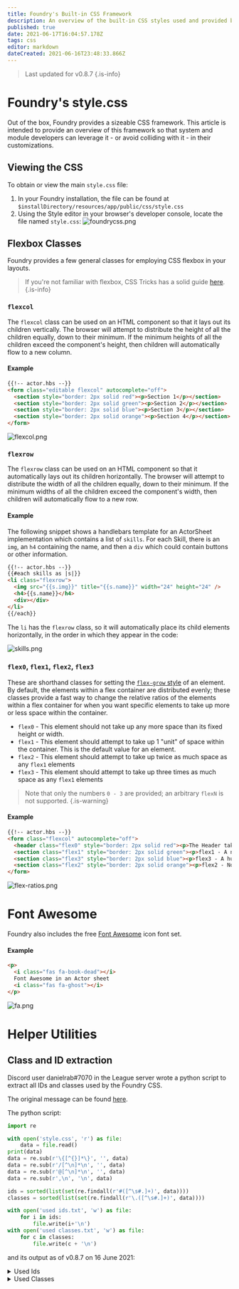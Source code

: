 ```yaml
---
title: Foundry's Built-in CSS Framework
description: An overview of the built-in CSS styles used and provided by Foundry
published: true
date: 2021-06-17T16:04:57.178Z
tags: css
editor: markdown
dateCreated: 2021-06-16T23:48:33.866Z
---
```


> Last updated for v0.8.7
{.is-info}

# Foundry's style.css

Out of the box, Foundry provides a sizeable CSS framework. This article is intended to provide an overview of this framework so that system and module developers can leverage it - or avoid colliding with it - in their customizations.

## Viewing the CSS

To obtain or view the main `style.css` file:

1. In your Foundry installation, the file can be found at `$installDirectory/resources/app/public/css/style.css`
1. Using the Style editor in your browser's developer console, locate the file named `style.css`:
![foundrycss.png](/development/guides/builtin-css/foundrycss.png)

## Flexbox Classes

Foundry provides a few general classes for employing CSS flexbox in your layouts.

> If you're not familiar with flexbox, CSS Tricks has a solid guide [here](https://css-tricks.com/snippets/css/a-guide-to-flexbox/).
{.is-info}

### `flexcol`

The `flexcol` class can be used on an HTML component so that it lays out its children vertically. The browser will attempt to distribute the height of all the children equally, down to their minimum. If the minimum heights of all the children exceed the component's height, then children will automatically flow to a new column.

#### Example

```html
{{!-- actor.hbs --}}
<form class="editable flexcol" autocomplete="off">
  <section style="border: 2px solid red"><p>Section 1</p></section>
  <section style="border: 2px solid green"><p>Section 2</p></section>
  <section style="border: 2px solid blue"><p>Section 3</p></section>
  <section style="border: 2px solid orange"><p>Section 4</p></section>
</form>
```
![flexcol.png](/development/guides/builtin-css/flexcol.png)

### `flexrow`

The `flexrow` class can be used on an HTML component so that it automatically lays out its children horizontally. The browser will attempt to distribute the width of all the children equally, down to their minimum. If the minimum widths of all the children exceed the component's width, then children will automatically flow to a new row.

#### Example

The following snippet shows a handlebars template for an ActorSheet implementation which contains a list of `skills`. For each Skill, there is an `img`, an `h4` containing the name, and then a `div` which could contain buttons or other information.

```html
{{!-- actor.hbs --}}
{{#each skills as |s|}}
<li class="flexrow">
  <img src="{{s.img}}" title="{{s.name}}" width="24" height="24" />
  <h4>{{s.name}}</h4>
  <div></div>
</li>
{{/each}}
```

The `li` has the `flexrow` class, so it will automatically place its child elements horizontally, in the order in which they appear in the code:

![skills.png](/development/guides/builtin-css/skills.png)

### `flex0`, `flex1`, `flex2`, `flex3`

These are shorthand classes for setting the [`flex-grow` style](https://css-tricks.com/snippets/css/a-guide-to-flexbox/#flex-grow) of an element. By default, the elements within a flex container are distributed evenly; these classes provide a fast way to change the relative ratios of the elements within a flex container for when you want specific elements to take up more or less space within the container.

* `flex0` - This element should not take up any more space than its fixed height or width.
* `flex1` - This element should attempt to take up 1 "unit" of space within the container. This is the default value for an element.
* `flex2` - This element should attempt to take up twice as much space as any `flex1` elements
* `flex3` - This element should attempt to take up three times as much space as any `flex1` elements

> Note that only the numbers `0 - 3` are provided; an arbitrary `flexN` is not supported.
{.is-warning}

#### Example

```html
{{!-- actor.hbs --}}
<form class="flexcol" autocomplete="off">
  <header class="flex0" style="border: 2px solid red"><p>The Header takes up only as much space as needed by its height</p></header>
  <section class="flex1" style="border: 2px solid green"><p>flex1 - A normal section</p></section>
  <section class="flex3" style="border: 2px solid blue"><p>flex3 - A huge section</p></section>
  <section class="flex2" style="border: 2px solid orange"><p>flex2 - Not quite as huge</p></section>
</form>
```

![flex-ratios.png](/development/guides/builtin-css/flex-ratios.png)

# Font Awesome

Foundry also includes the free [Font Awesome](https://fontawesome.com/v5.15/how-to-use/on-the-web/referencing-icons/basic-use) icon font set.

#### Example

```html
<p>
  <i class="fas fa-book-dead"></i>
  Font Awesome in an Actor sheet
  <i class="fas fa-ghost"></i>
</p>
```
![fa.png](/development/guides/builtin-css/fa.png)

# Helper Utilities

## Class and ID extraction

Discord user danielrab#7070 in the League server wrote a python script to extract all IDs and classes used by the Foundry CSS.

The original message can be found [here](https://discord.com/channels/732325252788387980/734755256524865557/854858038639591464).

The python script:

```python
import re

with open('style.css', 'r') as file:
    data = file.read()
print(data)
data = re.sub(r'\{[^{}]*\}', '', data)
data = re.sub(r'/[^\n]*\n', '', data)
data = re.sub(r'@[^\n]*\n', '', data)
data = re.sub(r',\n', '\n', data)

ids = sorted(list(set(re.findall(r'#([^\s#.]+)', data))))
classes = sorted(list(set(re.findall(r'\.([^\s#.]+)', data))))

with open('used ids.txt', 'w') as file:
    for i in ids:
        file.write(i+'\n')
with open('used classes.txt', 'w') as file:
    for c in classes:
        file.write(c + '\n')
```

and its output as of v0.8.7 on 16 June 2021:

<details>
<summary>Used Ids</summary>

- action-bar
- av-config
- board
- camera-views
- characters
- chat
- chat-controls
- chat-form
- chat-log
- chat-notification
- client-settings
- combat
- combat-controls
- combat-round
- combat-tracker
- compendium
- context
- context-menu
- controls
- controls-reference
- currently-playing
- drag-preview
- drawing-config
- entity-create
- error
- eula
- eula-content
- eula-sign
- eula-updated
- force-update
- game-details
- global-volume
- hotbar
- hotbar-directory-controls
- hud
- install-package
- join-game
- journal
- loading
- loading-bar
- logo
- macro-list
- manage-players
- menu
- menu-items
- module-management
- nav-toggle
- nav-toggle:hover
- navigation
- notifications
- pause
- permissions-config
- player-config
- player-list
- players
- playlists
- progress
- return
- scene-list
- scenes
- session-schedule
- settings
- setup
- setup-configuration
- sidebar
- sidebar-tabs
- token-drop
- token-hud
- update-channel
- update-notes
- world-config
- world-description
- world-title
</details>

<details>
<summary>Used Classes</summary>

- Error
- Success
- Warning
- action
- action-buttons
- active
- active-effect-sheet
- active:hover
- app
- attribute
- av-control
- avatar
- background
- banner
- bar
- bar-controls
- bar-data
- bar1
- bar2
- blind
- blindroll
- bottom
- broken
- bubble-content
- camera-box-dock
- camera-box-popout
- camera-size-large
- camera-size-medium
- camera-size-small
- camera-view
- camera-view-popout
- categories
- category
- center
- changes-list
- chat-bubble
- chat-control-icon
- chat-message
- chat-popout
- checkbox
- checkbox-label
- close
- col
- collapse
- collapsed
- color
- combat-cycle
- combatant
- combatant-control
- combatant-controls
- combatant:hover
- command
- compendium
- compendium-footer
- compendium-list
- compendium-pack
- content
- context
- context-item
- context-item:hover
- context-items
- control-bar
- control-buttons
- control-icon
- control-icon:first-child
- control-icon:hover
- control-tool
- control-tool:hover
- control-tools
- count
- create-entity
- create-folder
- crit
- css
- current-dir
- current-players
- d10
- d12
- d20
- d4
- d6
- d8
- dark
- default
- defeated
- description
- dialog
- dialog-buttons
- dice-flavor
- dice-formula
- dice-part
- dice-part:hover
- dice-result
- dice-roll
- dice-rolls
- dice-tooltip
- dice-total
- die
- dir
- directory
- directory-footer
- directory-header
- directory-item
- directory-item:last-child
- directory-list
- disabled
- disabled:hover
- discarded
- display-modes
- draggable
- drawn
- droptarget
- editor
- editor-content
- editor-edit
- editor:hover
- effect-change
- effect-change:last-child
- effect-control
- effect-control:hover
- effect-controls
- effects
- effects-header
- elevation
- emote
- encounters
- entity
- entity-link
- entity-name
- error
- error::before
- expand
- expand-down
- expand-up
- exploded:before
- fa
- fa-arrows-alt-v
- fa-external-link-square-alt
- fail
- failure
- fas
- file-picker
- filename
- filepicker
- filter
- filter-dir
- flavor-text
- flex0
- flex1
- flex2
- flex3
- flexcol
- flexrow
- folder
- folder-header
- form-fields
- form-group
- form-group-stacked
- form-header
- global-control
- gm
- gmroll
- grid-label
- header
- header-search
- hidden
- hint
- hotkey-list
- hover
- ic
- image-popout
- images-list
- inactive
- inactive:hover
- index
- info
- info::before
- initiative
- inline-roll
- inline-roll:hover
- install
- installed
- item
- javascript
- join-footer
- journal
- journal-sheet
- key
- keys
- languages
- left
- lightbox-image
- list-filters
- local-camera
- lock-result
- lock-toggle
- locked
- macro
- macro-icon
- macro-key
- macro-sheet
- macro:hover
- max
- mce-btn
- mce-btn:hover
- mce-ico
- mce-panel
- mce-top-part
- mce-top-part::before
- message
- message-content
- message-header
- message-metadata
- message-sender
- middle
- min
- minimized
- mode
- module-header
- name
- nav-item
- no-video
- noborder
- notes
- notification
- notification-bar
- notification-pip
- notification::before
- overlay
- pack-title
- package
- package-controls
- package-description
- package-footer
- package-list
- package-metadata
- package-overview
- package-tags
- package-title
- package-url
- package:last-child
- packages
- packages-loading
- page-control
- page-number
- part-flavor
- part-formula
- part-header
- part-total
- paused
- pct
- permission
- permissions-list
- picked
- picker
- placeable-hud
- player
- player-active
- player-name
- players-hidden
- players-mode
- playlist
- playlist-header
- playlist-name
- playlist-sounds
- privacy
- private
- profile
- progress-bar
- public
- range-value
- requires
- reroll
- rerolled
- result-controls
- result-details
- result-image
- result-range
- result-target
- result-text
- result-type
- result-weight
- right
- roll
- roll-table-config
- roll-type-select
- roll:hover
- roulette
- scene
- scene-control
- scene-control:hover
- scene-notes
- scene-player
- scene-players
- scene-sheet
- scene:last-child
- secret
- selected-file
- self
- sep
- settings-list
- setup-footer
- sheet
- sheet-footer
- sheet-header
- sheet-tabs
- show
- sidebar-popout
- sidebar-tab
- sound
- sound-control
- sound-controls
- sound-playback
- sound-timer
- speaking
- stacked
- status-effects
- status-hidden
- status-icons
- status-muted
- stream
- subdirectory
- subdirectory:empty
- submenu
- success
- tab
- tab[data-tab]
- table-description
- table-draw
- table-header
- table-result
- table-result:last-child
- table-results
- tabs
- tag
- thumbs-list
- tile-size
- tiles-list
- title
- toggle
- toggle:hover
- token-effect
- token-effects
- token-image
- token-initiative
- token-name
- token-resource
- token-sheet
- tooltip
- tox
- tox-edit-area__iframe
- tox-tbtn
- tox-tbtn[title="Formats"]
- tox-tinymce
- tox-toolbar
- unavailable
- units
- unknown
- unlock
- update
- update-notes
- updated-packages-table
- upload-file
- user-avatar
- user-camera
- user-config
- user-delete
- value
- video-container
- video-container::before
- video-containers
- view
- visibilities
- visibility
- vol-max
- vol-min
- volume-bar
- volume-icon
- warning
- warning::before
- watermark
- webrtc-dock-camera-container
- webrtc-dock-empty
- whisper
- whisper-to
- window-app
- window-content
- window-header
- window-resizable-handle
- window-title
- world-desc
- zhover
</details>